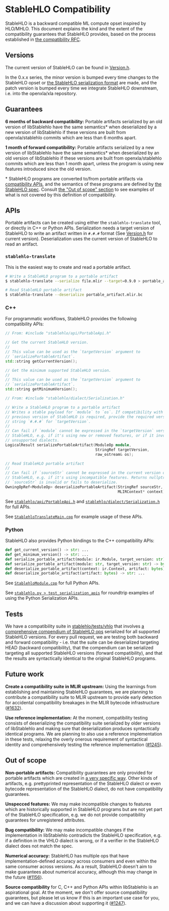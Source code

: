 # StableHLO Compatibility

StableHLO is a backward compatible ML compute opset inspired by HLO/MHLO.
This document explains the kind and the extent of the compatibility guarantees
that StableHLO provides, based on the process established in
[the compatibility RFC](../rfcs/20220912-compatibility.md).

## Versions

The current version of StableHLO can be found in
[Version.h](https://github.com/openxla/stablehlo/blob/main/stablehlo/dialect/Version.h#:~:text=getCurrentVersion).

In the 0.x.x series, the minor version is bumped every time changes to
the StableHLO opset or
[the StableHLO serialization format](bytecode.md) are made, and the patch
version is bumped every time we integrate StableHLO downstream, i.e. into the
openxla/xla repository.

## Guarantees

**6 months of backward compatibility:** Portable artifacts serialized by an old
version of libStablehlo have the same semantics* when deserialized by a new
version of libStablehlo if these versions are built from openxla/stablehlo
commits which are less than 6 months apart.

**1 month of forward compatibility:** Portable artifacts serialized by a new
version of libStablehlo have the same semantics* when deserialized by an old
version of libStablehlo if these versions are built from openxla/stablehlo
commits which are less than 1 month apart, unless the program is using new
features introduced since the old version.

\* StableHLO programs are converted to/from portable artifacts via
[compatibility APIs](#apis), and the semantics of these programs are
defined by [the StableHLO spec](spec.md). Consult
[the "Out of scope" section](#out-of-scope) to see examples of what is not
covered by this definition of compatibility.

## APIs

Portable artifacts can be created using either the `stablehlo-translate` tool,
or directly in C++ or Python APIs. Serialization needs a target version of
StableHLO to write an artifact written in `#.#.#` format (See [Version.h](https://github.com/openxla/stablehlo/blob/main/stablehlo/dialect/Version.h#:~:text=getCurrentVersion)
for current version). Deserialization uses the current version of StableHLO to
read an artifact.

### `stablehlo-translate`

This is the easiest way to create and read a portable artifact.

```bash
# Write a StableHLO program to a portable artifact
$ stablehlo-translate --serialize file.mlir --target=0.9.0 > portable_artifact.mlir.bc

# Read StableHLO portable artifact
$ stablehlo-translate --deserialize portable_artifact.mlir.bc
```

### C++

For programmatic workflows, StableHLO provides the following compatibility APIs:

```c++
// From: #include "stablehlo/api/PortableApi.h"

// Get the current StableHLO version.
//
// This value can be used as the `targetVersion` argument to
// `serializePortableArtifact`.
std::string getCurrentVersion();

// Get the minimum supported StableHLO version.
//
// This value can be used as the `targetVersion` argument to
// `serializePortableArtifact`.
std::string getMinimumVersion();

// From: #include "stablehlo/dialect/Serialization.h"

// Write a StableHLO program to a portable artifact
// Writes a stable payload for `module` to `os`. If compatibility with a
// previous version of StableHLO is required, provide the required version
// string `#.#.#` for `targetVersion`.
//
// Can fail if `module` cannot be expressed in the `targetVersion` version of
// StableHLO, e.g. if it's using new or removed features, or if it involves
// unsupported dialects.
LogicalResult serializePortableArtifact(ModuleOp module,
                                        StringRef targetVersion,
                                        raw_ostream& os);

// Read StableHLO portable artifact
//
// Can fail if `sourceStr` cannot be expressed in the current version of
// StableHLO, e.g. if it's using incompatible features. Returns nullptr if
// `sourceStr` is invalid or fails to deserialize.
OwningOpRef<ModuleOp> deserializePortableArtifact(StringRef sourceStr,
                                                  MLIRContext* context);
```

See [`stablehlo/api/PortableApi.h`](https://github.com/openxla/stablehlo/blob/main/stablehlo/api/PortableApi.h)
and [`stablehlo/dialect/Serialization.h`](https://github.com/openxla/stablehlo/blob/main/stablehlo/dialect/Serialization.h)
for full APIs.

See [`StablehloTranslateMain.cpp`](https://github.com/openxla/stablehlo/blob/main/stablehlo/tools/StablehloTranslateMain.cpp#:~:text=serializePortableArtifact)
for example usage of these APIs.

### Python

StableHLO also provides Python bindings to the C++ compatibility APIs:

```python
def get_current_version() -> str: ...
def get_minimum_version() -> str: ...
def serialize_portable_artifact(module: ir.Module, target_version: str) -> bytes: ...
def serialize_portable_artifact(module: str, target_version: str) -> bytes: ...
def deserialize_portable_artifact(context: ir.Context, artifact: bytes) -> ir.Module: ...
def deserialize_portable_artifact(artifact: bytes) -> str: ...
```

See [`StablehloModule.cpp`](https://github.com/openxla/stablehlo/blob/main/stablehlo/integrations/python/StablehloModule.cpp)
for full Python APIs.

See [`stablehlo.py > test_serialization_apis`](https://github.com/openxla/stablehlo/blob/main/stablehlo/integrations/python/tests/stablehlo.py#:~:text=test_serialization_apis)
for roundtrip examples of using the Python Serialization APIs.

## Tests

We have a compatibility suite in [stablehlo/tests/vhlo](../stablehlo/tests/vhlo)
that involves [a comprehensive compendium of StableHLO ops](../stablehlo/tests/vhlo/stablehlo_legalize_to_vhlo.mlir)
serialized for all supported StableHLO versions. For every pull request, we are
testing both backward and forward compatibility - i.e. that the suite can be
deserialized targeting HEAD (backward compatibility), that the compendium
can be serialized targeting all supported StableHLO versions (forward
compatibility), and that the results are syntactically identical to the
original StableHLO programs.

## Future work

**Create a compatibility suite in MLIR upstream:** Using the learnings from
establishing and maintaining StableHLO guarantees, we are planning to contribute
a compatibility suite to MLIR upstream to provide early detection for
accidental compatibility breakages in the MLIR bytecode infrastructure
([#1632](https://github.com/openxla/stablehlo/issues/1632)).

**Use reference implementation:** At the moment, compatibility testing consists
of deserializing the compatibility suite serialized by older versions of
libStablehlo and making sure that deserialization produces syntactically
identical programs. We are planning to also use a reference implementation in
these tests, relaxing the overly onerous requirement of syntactical identity
and comprehensively testing the reference implementation
([#1245](https://github.com/openxla/stablehlo/issues/1245)).

## Out of scope

**Non-portable artifacts:** Compatibility guarantees are only provided for
portable artifacts which are created in [a very specific way](#apis).
Other kinds of artifacts, e.g. prettyprinted representation of the StableHLO
dialect or even bytecode representation of the StableHLO dialect, do not have
compatibility guarantees.

**Unspecced features:** We may make incompatible changes to features which
are historically supported in StableHLO programs but are not yet part of the
StableHLO specification, e.g. we do not provide compatibility guarantees for
unregistered attributes.

**Bug compatibility:** We may make incompatible changes if the implementation in
libStablehlo contradicts the StableHLO specification, e.g. if a definition in
the VHLO dialect is wrong, or if a verifier in the StableHLO dialect does not
match the spec.

**Numerical accuracy:** StableHLO has multiple ops that have
implementation-defined accuracy across consumers and even within the same
consumer across versions. As a result, StableHLO doesn't aim to make
guarantees about numerical accuracy, although this may change in the future
([#1156](https://github.com/openxla/stablehlo/issues/1156)).

**Source compatibility** for C, C++ and Python APIs within libStablehlo is
an aspirational goal. At the moment, we don't offer source compatibility
guarantees, but please let us know if this is an important use case for you,
and we can have a discussion about supporting it
([#1247](https://github.com/openxla/stablehlo/issues/1247)).
